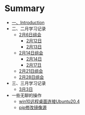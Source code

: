 # Summary

* [一、Introduction](README.md)
* 二、二月学习记录
  * [2月6日组会](chapter2/2月6日.md)
    * [2月12日](chapter2/2月12日.md)
    * [2月13日](chapter2/2月13日.md)
  * [2月14日组会](chapter2/2月14日组会.md)
    * [2月14日](chapter2/2月14日.md)
    * [2月17日](chapter2/2月17日.md)
  * [2月21日组会](chapter2/2月21日组会.md)
  * [2月28日组会](chapter2/2月28日组会.md)
* 三、三月学习记录
  * [3月3日](chapter3/3月3日.md)
* 一些无聊的操作
  * [win10远程桌面连接Ubuntu20.4](other/win10远程桌面连接Ubuntu20.4.md)
  * [pip修改镜像源](other/pip修改镜像源.md)



​			

